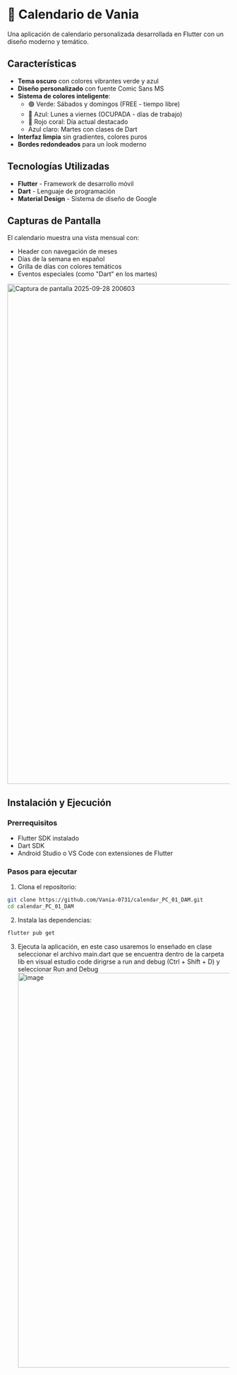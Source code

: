 # 📅 Calendario de Vania

Una aplicación de calendario personalizada desarrollada en Flutter con un diseño moderno y temático.

## Características

- **Tema oscuro** con colores vibrantes verde y azul
- **Diseño personalizado** con fuente Comic Sans MS
- **Sistema de colores inteligente**:
  - 🟢 Verde: Sábados y domingos (FREE - tiempo libre)
  - 🔵 Azul: Lunes a viernes (OCUPADA - días de trabajo)
  - 🔴 Rojo coral: Día actual destacado
  - Azul claro: Martes con clases de Dart
- **Interfaz limpia** sin gradientes, colores puros
- **Bordes redondeados** para un look moderno

## Tecnologías Utilizadas

- **Flutter** - Framework de desarrollo móvil
- **Dart** - Lenguaje de programación
- **Material Design** - Sistema de diseño de Google

## Capturas de Pantalla

El calendario muestra una vista mensual con:
- Header con navegación de meses
- Días de la semana en español
- Grilla de días con colores temáticos
- Eventos especiales (como "Dart" en los martes)
<img width="1886" height="1130" alt="Captura de pantalla 2025-09-28 200603" src="https://github.com/user-attachments/assets/3674d382-c2cf-4434-8dc6-f50e14279804" />


## Instalación y Ejecución

### Prerrequisitos
- Flutter SDK instalado
- Dart SDK
- Android Studio o VS Code con extensiones de Flutter

### Pasos para ejecutar
1. Clona el repositorio:
```bash
git clone https://github.com/Vania-0731/calendar_PC_01_DAM.git
cd calendar_PC_01_DAM
```

2. Instala las dependencias:
```bash
flutter pub get
```

3. Ejecuta la aplicación, en este caso usaremos lo enseñado en clase seleccionar el archivo main.dart que se encuentra dentro de la carpeta lib en visual estudio code dirigrse a run and debug (Ctrl + Shift + D) y seleccionar Run and Debug
   <img width="1633" height="892" alt="image" src="https://github.com/user-attachments/assets/dadc1c9e-57a8-4c91-87a1-f57f6fcad455" />

